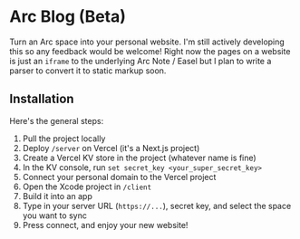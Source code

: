 # Arc Blog (Beta)
Turn an Arc space into your personal website. I'm still actively developing this so any feedback would be welcome! Right now the pages on a website is just an `iframe` to the underlying Arc Note / Easel but I plan to write a parser to convert it to static markup soon.

## Installation
Here's the general steps:
1. Pull the project locally
2. Deploy `/server` on Vercel (it's a Next.js project)
3. Create a Vercel KV store in the project (whatever name is fine)
4. In the KV console, run `set secret_key <your_super_secret_key>`
5. Connect your personal domain to the Vercel project
6. Open the Xcode project in `/client`
7. Build it into an app
8. Type in your server URL (`https://...`), secret key, and select the space you want to sync
9. Press connect, and enjoy your new website!
